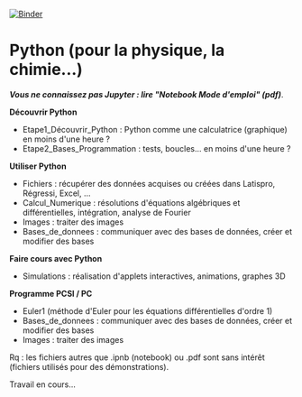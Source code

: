 [![Binder](https://mybinder.org/badge_logo.svg)](https://mybinder.org/v2/gh/GilPyPhy/Python/master?filepath=index.ipynb)
# Python (pour la physique, la chimie...)
<b><i>Vous ne connaissez pas Jupyter : lire "Notebook Mode d'emploi" (pdf)</i></b>.

<b>Découvrir Python</b>
- Etape1_Découvrir_Python : Python comme une calculatrice (graphique) en moins d'une heure ?
- Etape2_Bases_Programmation : tests, boucles... en moins d'une heure ?

<b>Utiliser Python</b>
- Fichiers : récupérer des données acquises ou créées dans Latispro, Régressi, Excel, ...
- Calcul_Numerique : résolutions d'équations algébriques et différentielles, intégration, analyse de Fourier
- Images : traiter des images
- Bases_de_donnees : communiquer avec des bases de données, créer et modifier des bases

<b>Faire cours avec Python</b>
- Simulations : réalisation d'applets interactives, animations, graphes 3D

<b>Programme PCSI / PC</b>
- Euler1 (méthode d'Euler pour les équations différentielles d'ordre 1)
- Bases_de_donnees : communiquer avec des bases de données, créer et modifier des bases
- Images : traiter des images

Rq : les fichiers autres que .ipnb (notebook) ou .pdf sont sans intérêt (fichiers utilisés pour des démonstrations).

Travail en cours...
